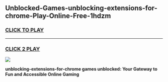 
## Unblocked-Games-unblocking-extensions-for-chrome-Play-Online-Free-1hdzm
<h3>
<a href="https://premium76.site?title=unblocking-extensions-for-chrome&ref=26A">CLICK TO PLAY</a></h3>
<hr>

<h3>
<a href="https://premium76.site?title=unblocking-extensions-for-chrome&ref=26A">CLICK 2 PLAY</a>
  
</h3>

<a href="https://premium76.site?title=unblocking-extensions-for-chrome&ref=26A"><img src="https://clearcache.store/games.png"></a>


**unblocking-extensions-for-chrome games unblocked: Your Gateway to Fun and Accessible Online Gaming**
